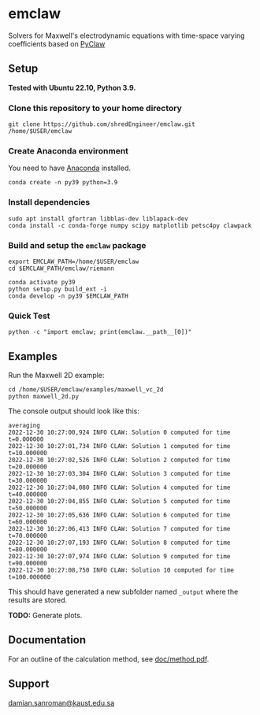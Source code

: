 emclaw
======

Solvers for Maxwell's electrodynamic equations with time-space varying coefficients based on
[PyClaw]([https://alals](http://www.clawpack.org/pyclaw/index.html))

## Setup

**Tested with Ubuntu 22.10, Python 3.9.**


### Clone this repository to your home directory

    git clone https://github.com/shredEngineer/emclaw.git /home/$USER/emclaw

### Create Anaconda environment

You need to have [Anaconda](https://docs.anaconda.com/anaconda/install/) installed. 

    conda create -n py39 python=3.9

### Install dependencies


    sudo apt install gfortran libblas-dev liblapack-dev
	conda install -c conda-forge numpy scipy matplotlib petsc4py clawpack

### Build and setup the `emclaw` package

	export EMCLAW_PATH=/home/$USER/emclaw
	cd $EMCLAW_PATH/emclaw/riemann

	conda activate py39
	python setup.py build_ext -i
	conda develop -n py39 $EMCLAW_PATH

### Quick Test 

	python -c "import emclaw; print(emclaw.__path__[0])"

## Examples

Run the Maxwell 2D example:

	cd /home/$USER/emclaw/examples/maxwell_vc_2d
	python maxwell_2d.py

The console output should look like this:

	averaging
	2022-12-30 10:27:00,924 INFO CLAW: Solution 0 computed for time t=0.000000
	2022-12-30 10:27:01,734 INFO CLAW: Solution 1 computed for time t=10.000000
	2022-12-30 10:27:02,526 INFO CLAW: Solution 2 computed for time t=20.000000
	2022-12-30 10:27:03,304 INFO CLAW: Solution 3 computed for time t=30.000000
	2022-12-30 10:27:04,080 INFO CLAW: Solution 4 computed for time t=40.000000
	2022-12-30 10:27:04,855 INFO CLAW: Solution 5 computed for time t=50.000000
	2022-12-30 10:27:05,636 INFO CLAW: Solution 6 computed for time t=60.000000
	2022-12-30 10:27:06,413 INFO CLAW: Solution 7 computed for time t=70.000000
	2022-12-30 10:27:07,193 INFO CLAW: Solution 8 computed for time t=80.000000
	2022-12-30 10:27:07,974 INFO CLAW: Solution 9 computed for time t=90.000000
	2022-12-30 10:27:08,750 INFO CLAW: Solution 10 computed for time t=100.000000

This should have generated a new subfolder named `_output` where the results are stored.

**TODO:** Generate plots.

## Documentation

For an outline of the calculation method, see [doc/method.pdf](doc/method.pdf).

## Support
[damian.sanroman@kaust.edu.sa](mailto:damian.sanroman@kaust.edu.sa)
